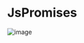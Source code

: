 # JsPromises
![image](https://github.com/kunal118/JsPromises/assets/100676364/94fb9031-bd92-4b61-a589-55986202b453)
